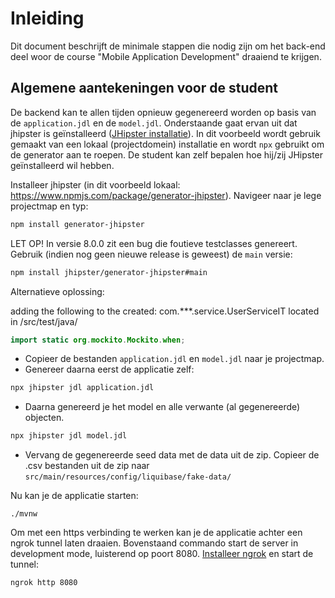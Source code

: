 # Inleiding

Dit document beschrijft de minimale stappen die nodig zijn om het back-end deel woor de course "Mobile Application Development" draaiend te krijgen.

## Algemene aantekeningen voor de student

De backend kan te allen tijden opnieuw gegenereerd worden op basis van de `application.jdl` en de `model.jdl`. Onderstaande gaat ervan uit dat jhipster is geïnstalleerd ([JHipster installatie](https://www.jhipster.tech/installation/)). In dit voorbeeld wordt gebruik gemaakt van een lokaal (projectdomein) installatie en wordt `npx` gebruikt om de generator aan te roepen. De student kan zelf bepalen hoe hij/zij JHipster geïnstalleerd wil hebben.

Installeer jhipster (in dit voorbeeld lokaal: https://www.npmjs.com/package/generator-jhipster). Navigeer naar je lege projectmap en typ:

```bash
npm install generator-jhipster
```

LET OP! In versie 8.0.0 zit een bug die foutieve testclasses genereert. Gebruik (indien nog geen nieuwe release is geweest) de `main` versie:

```bash
npm install jhipster/generator-jhipster#main
```

Alternatieve oplossing:

adding the following to the created: com.***.service.UserServiceIT located in /src/test/java/

``` java
import static org.mockito.Mockito.when;
```


- Copieer de bestanden `application.jdl` en `model.jdl` naar je projectmap.
- Genereer daarna eerst de applicatie zelf:

```bash
npx jhipster jdl application.jdl
```

- Daarna genereerd je het model en alle verwante (al gegenereerde) objecten.

```bash
npx jhipster jdl model.jdl
```

- Vervang de gegenereerde seed data met de data uit de zip. Copieer de .csv bestanden uit de zip naar `src/main/resources/config/liquibase/fake-data/`

Nu kan je de applicatie starten:

```
./mvnw
```

Om met een https verbinding te werken kan je de applicatie achter een ngrok tunnel laten draaien. Bovenstaand commando start de server in development mode, luisterend op poort 8080. [Installeer ngrok](https://ngrok.com/docs/getting-started/) en start de tunnel:

```bash
ngrok http 8080
```
